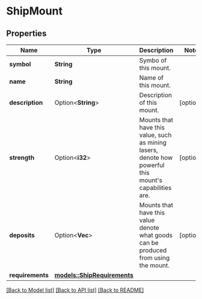 # ShipMount

## Properties

Name | Type | Description | Notes
------------ | ------------- | ------------- | -------------
**symbol** | **String** | Symbo of this mount. | 
**name** | **String** | Name of this mount. | 
**description** | Option<**String**> | Description of this mount. | [optional]
**strength** | Option<**i32**> | Mounts that have this value, such as mining lasers, denote how powerful this mount's capabilities are. | [optional]
**deposits** | Option<**Vec<String>**> | Mounts that have this value denote what goods can be produced from using the mount. | [optional]
**requirements** | [**models::ShipRequirements**](ShipRequirements.md) |  | 

[[Back to Model list]](../README.md#documentation-for-models) [[Back to API list]](../README.md#documentation-for-api-endpoints) [[Back to README]](../README.md)



